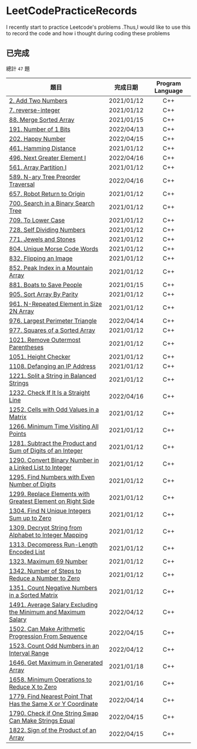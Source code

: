 # LeetCodePracticeRecords
I recently start to practice Leetcode's problems .Thus,I would like to use this to record the code and how i thought during coding these problems

## 已完成
總計 `47` 題

題目          | 完成日期 | Program Language |
--------------|:-----:|:----:|
[2. Add Two Numbers](https://leetcode.com/problems/add-two-numbers) | 2021/01/12 | C++
[7. reverse-integer](https://leetcode.com/problems/reverse-integer) | 2021/01/12 | C++
[88. Merge Sorted Array](https://leetcode.com/problems/merge-sorted-array) | 2021/01/15 | C++
[191. Number of 1 Bits](https://leetcode.com/problems/number-of-1-bits) | 2022/04/13 | C++
[202. Happy Number](https://leetcode.com/problems/happy-number) | 2022/04/15 | C++
[461. Hamming Distance](https://leetcode.com/problems/hamming-distance) | 2021/01/12 | C++
[496. Next Greater Element I](https://leetcode.com/problems/next-greater-element-i) | 2022/04/16 | C++
[561. Array Partition I](https://leetcode.com/problems/array-partition-i) | 2021/01/12 | C++
[589. N-ary Tree Preorder Traversal](https://leetcode.com/problems/n-ary-tree-preorder-traversal) | 2022/04/16 | C++
[657. Robot Return to Origin](https://leetcode.com/problems/robot-return-to-origin) | 2021/01/12 | C++
[700. Search in a Binary Search Tree](https://leetcode.com/problems/search-in-a-binary-search-tree) | 2021/01/12 | C++
[709. To Lower Case](https://leetcode.com/problems/to-lower-case) | 2021/01/12 | C++
[728. Self Dividing Numbers](https://leetcode.com/problems/self-dividing-numbers) | 2021/01/12 | C++
[771. Jewels and Stones](https://leetcode.com/problems/jewels-and-stones) | 2021/01/12 | C++
[804. Unique Morse Code Words](https://leetcode.com/problems/unique-morse-code-words) | 2021/01/12 | C++
[832. Flipping an Image](https://leetcode.com/problems/flipping-an-image) | 2021/01/12 | C++
[852. Peak Index in a Mountain Array](https://leetcode.com/problems/peak-index-in-a-mountain-array) | 2021/01/12 | C++
[881. Boats to Save People](https://leetcode.com/problems/boats-to-save-people) | 2021/01/15 | C++
[905. Sort Array By Parity](https://leetcode.com/problems/sort-array-by-parity) | 2021/01/12 | C++
[961. N-Repeated Element in Size 2N Array](https://leetcode.com/problems/n-repeated-element-in-size-2n-array) | 2021/01/12 | C++
[976. Largest Perimeter Triangle](https://leetcode.com/problems/largest-perimeter-triangle) | 2022/04/14 | C++
[977. Squares of a Sorted Array](https://leetcode.com/problems/squares-of-a-sorted-array) | 2021/01/12 | C++
[1021. Remove Outermost Parentheses](https://leetcode.com/problems/remove-outermost-parentheses) | 2021/01/12 | C++
[1051. Height Checker](https://leetcode.com/problems/height-checker) | 2021/01/12 | C++
[1108. Defanging an IP Address](https://leetcode.com/problems/defanging-an-ip-address) | 2021/01/12 | C++
[1221. Split a String in Balanced Strings](https://leetcode.com/problems/split-a-string-in-balanced-strings) | 2021/01/12 | C++
[1232. Check If It Is a Straight Line](https://leetcode.com/problems/check-if-it-is-a-straight-line) | 2022/04/16 | C++
[1252. Cells with Odd Values in a Matrix](https://leetcode.com/problems/cells-with-odd-values-in-a-matrix) | 2021/01/12 | C++
[1266. Minimum Time Visiting All Points](https://leetcode.com/problems/minimum-time-visiting-all-points) | 2021/01/12 | C++
[1281. Subtract the Product and Sum of Digits of an Integer](https://leetcode.com/problems/subtract-the-product-and-sum-of-digits-of-an-integer) | 2021/01/12 | C++
[1290. Convert Binary Number in a Linked List to Integer](https://leetcode.com/problems/convert-binary-number-in-a-linked-list-to-integer) | 2021/01/12 | C++
[1295. Find Numbers with Even Number of Digits](https://leetcode.com/problems/find-numbers-with-even-number-of-digits) | 2021/01/12 | C++
[1299. Replace Elements with Greatest Element on Right Side](https://leetcode.com/problems/replace-elements-with-greatest-element-on-right-side) | 2021/01/12 | C++
[1304. Find N Unique Integers Sum up to Zero](https://leetcode.com/problems/find-n-unique-integers-sum-up-to-zero) | 2021/01/12 | C++
[1309. Decrypt String from Alphabet to Integer Mapping](https://leetcode.com/problems/decrypt-string-from-alphabet-to-integer-mapping) | 2021/01/12 | C++
[1313. Decompress Run-Length Encoded List](https://leetcode.com/problems/decompress-run-length-encoded-list) | 2021/01/12 | C++
[1323. Maximum 69 Number](https://leetcode.com/problems/maximum-69-number) | 2021/01/12 | C++
[1342. Number of Steps to Reduce a Number to Zero](https://leetcode.com/problems/number-of-steps-to-reduce-a-number-to-zero) | 2021/01/12 | C++
[1351. Count Negative Numbers in a Sorted Matrix](https://leetcode.com/problems/count-negative-numbers-in-a-sorted-matrix) | 2021/01/12 | C++
[1491. Average Salary Excluding the Minimum and Maximum Salary](https://leetcode.com/problems/average-salary-excluding-the-minimum-and-maximum-salary) | 2022/04/12 | C++
[1502. Can Make Arithmetic Progression From Sequence](https://leetcode.com/problems/can-make-arithmetic-progression-from-sequence) | 2022/04/15 | C++
[1523. Count Odd Numbers in an Interval Range](https://leetcode.com/problems/count-odd-numbers-in-an-interval-range) | 2022/04/12 | C++
[1646. Get Maximum in Generated Array](https://leetcode.com/problems/get-maximum-in-generated-array) | 2021/01/18 | C++
[1658. Minimum Operations to Reduce X to Zero](https://leetcode.com/problems/minimum-operations-to-reduce-x-to-zero) | 2021/01/16 | C++
[1779. Find Nearest Point That Has the Same X or Y Coordinate](https://leetcode.com/problems/find-nearest-point-that-has-the-same-x-or-y-coordinate) | 2022/04/14 | C++
[1790. Check if One String Swap Can Make Strings Equal](https://leetcode.com/problems/check-if-one-string-swap-can-make-strings-equal) | 2022/04/15 | C++
[1822. Sign of the Product of an Array](https://leetcode.com/problems/sign-of-the-product-of-an-array) | 2022/04/15 | C++
